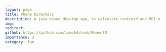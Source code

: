 ```yaml
---
layout: page
title: Phone Directory
description: A java based desktop app, to calculate centroid and MOI of a figure about any point or axis
img: 
redirect: 
github: https://github.com/iamsh4shank/MomentO
importance: 3
category: fun
---
```



